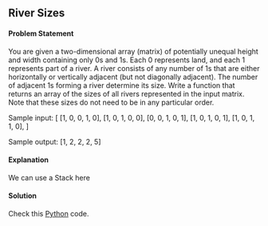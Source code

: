 ## River Sizes

#### Problem Statement


You are given a two-dimensional array (matrix) of potentially unequal height and width containing only 0s and 1s. Each 0 represents land, and each 1 represents
part of a river. A river consists of any number of 1s that are either horizontally or vertically adjacent (but not diagonally adjacent). The number of adjacent 1s
forming a river determine its size. Write a function that returns an array of the sizes of all rivers represented in the input matrix. Note that these sizes do not need
to be in any particular order.

Sample input:
[
[1, 0, 0, 1, 0],
[1, 0, 1, 0, 0],
[0, 0, 1, 0, 1],
[1, 0, 1, 0, 1],
[1, 0, 1, 1, 0],
]

Sample output: [1, 2, 2, 2, 5]



#### Explanation

We can use a Stack here


#### Solution

Check this [Python](../solution/River_Sizes.py) code.

